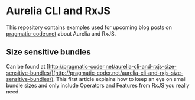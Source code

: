 # Aurelia CLI and RxJS

This repository contains examples used for upcoming blog posts on [pragmatic-coder.net](http://pragmatic-coder.net) about Aurelia and RxJS.


## Size sensitive bundles
Can be found at [http://pragmatic-coder.net/aurelia-cli-and-rxjs-size-sensitive-bundles/](http://pragmatic-coder.net/aurelia-cli-and-rxjs-size-sensitive-bundles/).
This first article explains how to keep an eye on small bundle sizes and only include Operators and Features from
RxJS you really need.
